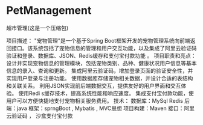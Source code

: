 # PetManagement
超市管理(这是一个压缩包)



项目描述：
"宠物管理"是一个基于Spring Boot框架开发的宠物管理系统向前端返回接口。该系统包括了宠物信息的管理和用户交互功能，以及集成了阿里云验证码验证和登录、数据库、JSON、Redis缓存和支付宝付款功能 。
项目职责和亮点：
设计并实现宠物信息的管理模块，包括宠物类别、品种、健康状况用户信息等基本信息的录入、查询和更新。 集成阿里云验证码，增加登录页面的验证安全性，并实现用户登录与注册功能。 使用数据库存储宠物相关数据，并设计合适的表结构和关联关系。 利用JSON实现前后端数据交互，提供友好的用户界面和交互体验。 使用Redi s缓存技术，提高系统性能和响应速度。 集成支付宝付款功能，使用户可以方便快捷地支付宠物相关服务费用。
					 技术：
数据库：MySql Redis
后端：java
       框架：sprngBoot , Mybatis , MVC思想
       项目构建：Maven
接口：阿里云验证码 ， 沙盒支付宝付款
